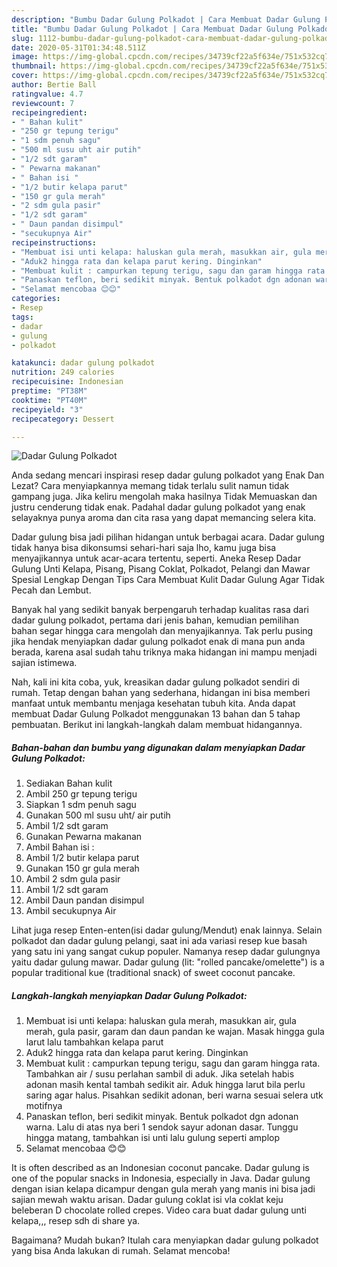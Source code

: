 ```yaml
---
description: "Bumbu Dadar Gulung Polkadot | Cara Membuat Dadar Gulung Polkadot Yang Enak Banget"
title: "Bumbu Dadar Gulung Polkadot | Cara Membuat Dadar Gulung Polkadot Yang Enak Banget"
slug: 1112-bumbu-dadar-gulung-polkadot-cara-membuat-dadar-gulung-polkadot-yang-enak-banget
date: 2020-05-31T01:34:48.511Z
image: https://img-global.cpcdn.com/recipes/34739cf22a5f634e/751x532cq70/dadar-gulung-polkadot-foto-resep-utama.jpg
thumbnail: https://img-global.cpcdn.com/recipes/34739cf22a5f634e/751x532cq70/dadar-gulung-polkadot-foto-resep-utama.jpg
cover: https://img-global.cpcdn.com/recipes/34739cf22a5f634e/751x532cq70/dadar-gulung-polkadot-foto-resep-utama.jpg
author: Bertie Ball
ratingvalue: 4.7
reviewcount: 7
recipeingredient:
- " Bahan kulit"
- "250 gr tepung terigu"
- "1 sdm penuh sagu"
- "500 ml susu uht air putih"
- "1/2 sdt garam"
- " Pewarna makanan"
- " Bahan isi "
- "1/2 butir kelapa parut"
- "150 gr gula merah"
- "2 sdm gula pasir"
- "1/2 sdt garam"
- " Daun pandan disimpul"
- "secukupnya Air"
recipeinstructions:
- "Membuat isi unti kelapa: haluskan gula merah, masukkan air, gula merah, gula pasir, garam dan daun pandan ke wajan. Masak hingga gula larut lalu tambahkan kelapa parut"
- "Aduk2 hingga rata dan kelapa parut kering. Dinginkan"
- "Membuat kulit : campurkan tepung terigu, sagu dan garam hingga rata. Tambahkan air / susu perlahan sambil di aduk. Jika setelah habis adonan masih kental tambah sedikit air. Aduk hingga larut bila perlu saring agar halus. Pisahkan sedikit adonan, beri warna sesuai selera utk motifnya"
- "Panaskan teflon, beri sedikit minyak. Bentuk polkadot dgn adonan warna. Lalu di atas nya beri 1 sendok sayur adonan dasar. Tunggu hingga matang, tambahkan isi unti lalu gulung seperti amplop"
- "Selamat mencobaa 😊😊"
categories:
- Resep
tags:
- dadar
- gulung
- polkadot

katakunci: dadar gulung polkadot 
nutrition: 249 calories
recipecuisine: Indonesian
preptime: "PT38M"
cooktime: "PT40M"
recipeyield: "3"
recipecategory: Dessert

---
```



![Dadar Gulung Polkadot](https://img-global.cpcdn.com/recipes/34739cf22a5f634e/751x532cq70/dadar-gulung-polkadot-foto-resep-utama.jpg)

Anda sedang mencari inspirasi resep dadar gulung polkadot yang Enak Dan Lezat? Cara menyiapkannya memang tidak terlalu sulit namun tidak gampang juga. Jika keliru mengolah maka hasilnya Tidak Memuaskan dan justru cenderung tidak enak. Padahal dadar gulung polkadot yang enak selayaknya punya aroma dan cita rasa yang dapat memancing selera kita.

Dadar gulung bisa jadi pilihan hidangan untuk berbagai acara. Dadar gulung tidak hanya bisa dikonsumsi sehari-hari saja lho, kamu juga bisa menyajikannya untuk acar-acara tertentu, seperti. Aneka Resep Dadar Gulung Unti Kelapa, Pisang, Pisang Coklat, Polkadot, Pelangi dan Mawar Spesial Lengkap Dengan Tips Cara Membuat Kulit Dadar Gulung Agar Tidak Pecah dan Lembut.

Banyak hal yang sedikit banyak berpengaruh terhadap kualitas rasa dari dadar gulung polkadot, pertama dari jenis bahan, kemudian pemilihan bahan segar hingga cara mengolah dan menyajikannya. Tak perlu pusing jika hendak menyiapkan dadar gulung polkadot enak di mana pun anda berada, karena asal sudah tahu triknya maka hidangan ini mampu menjadi sajian istimewa.


Nah, kali ini kita coba, yuk, kreasikan dadar gulung polkadot sendiri di rumah. Tetap dengan bahan yang sederhana, hidangan ini bisa memberi manfaat untuk membantu menjaga kesehatan tubuh kita. Anda dapat membuat Dadar Gulung Polkadot menggunakan 13 bahan dan 5 tahap pembuatan. Berikut ini langkah-langkah dalam membuat hidangannya.

<!--inarticleads1-->

##### Bahan-bahan dan bumbu yang digunakan dalam menyiapkan Dadar Gulung Polkadot:

1. Sediakan  Bahan kulit
1. Ambil 250 gr tepung terigu
1. Siapkan 1 sdm penuh sagu
1. Gunakan 500 ml susu uht/ air putih
1. Ambil 1/2 sdt garam
1. Gunakan  Pewarna makanan
1. Ambil  Bahan isi :
1. Ambil 1/2 butir kelapa parut
1. Gunakan 150 gr gula merah
1. Ambil 2 sdm gula pasir
1. Ambil 1/2 sdt garam
1. Ambil  Daun pandan disimpul
1. Ambil secukupnya Air


Lihat juga resep Enten-enten(isi dadar gulung/Mendut) enak lainnya. Selain polkadot dan dadar gulung pelangi, saat ini ada variasi resep kue basah yang satu ini yang sangat cukup populer. Namanya resep dadar gulungnya yaitu dadar gulung mawar. Dadar gulung (lit: &#34;rolled pancake/omelette&#34;) is a popular traditional kue (traditional snack) of sweet coconut pancake. 

<!--inarticleads2-->

##### Langkah-langkah menyiapkan Dadar Gulung Polkadot:

1. Membuat isi unti kelapa: haluskan gula merah, masukkan air, gula merah, gula pasir, garam dan daun pandan ke wajan. Masak hingga gula larut lalu tambahkan kelapa parut
1. Aduk2 hingga rata dan kelapa parut kering. Dinginkan
1. Membuat kulit : campurkan tepung terigu, sagu dan garam hingga rata. Tambahkan air / susu perlahan sambil di aduk. Jika setelah habis adonan masih kental tambah sedikit air. Aduk hingga larut bila perlu saring agar halus. Pisahkan sedikit adonan, beri warna sesuai selera utk motifnya
1. Panaskan teflon, beri sedikit minyak. Bentuk polkadot dgn adonan warna. Lalu di atas nya beri 1 sendok sayur adonan dasar. Tunggu hingga matang, tambahkan isi unti lalu gulung seperti amplop
1. Selamat mencobaa 😊😊


It is often described as an Indonesian coconut pancake. Dadar gulung is one of the popular snacks in Indonesia, especially in Java. Dadar gulung dengan isian kelapa dicampur dengan gula merah yang manis ini bisa jadi sajian mewah waktu arisan. Dadar gulung coklat isi vla coklat keju beleberan D chocolate rolled crepes. Video cara buat dadar gulung unti kelapa,,, resep sdh di share ya. 

Bagaimana? Mudah bukan? Itulah cara menyiapkan dadar gulung polkadot yang bisa Anda lakukan di rumah. Selamat mencoba!
